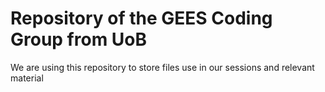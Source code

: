 # Repository of the GEES Coding Group from UoB

We are using this repository to store files use in our sessions and relevant material
